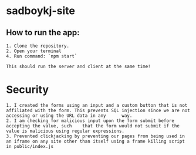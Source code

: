 # sadboykj-site
 
<!-- TODO: write a script that runs the backend when front end is run! -->
<!-- TODO: test that api fetch works properly -->
## How to run the app:
    1. Clone the repository.
    2. Open your terminal
    4. Run command: `npm start`

    This should run the server and client at the same time!

# Security
    1. I created the forms using an input and a custom button that is not affiliated with the form. This prevents SQL injection since we are not accessing or using the URL data in any      way.
    2. I am checking for malicious input upon the form submit before accepting the value, such    that the form would not submit if the value is malicious using regular expressions. 
    3. Prevented clickjacking by preventing our pages from being used in an iframe on any site other than itself using a frame killing script in public/index.js